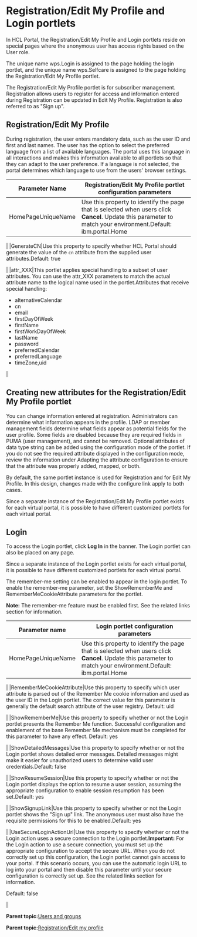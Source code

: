 # Registration/Edit My Profile and Login portlets

In HCL Portal, the Registration/Edit My Profile and Login portlets reside on special pages where the anonymous user has access rights based on the User role.

The unique name wps.Login is assigned to the page holding the login portlet, and the unique name wps.Selfcare is assigned to the page holding the Registration/Edit My Profile portlet.

The Registration/Edit My Profile portlet is for subscriber management. Registration allows users to register for access and information entered during Registration can be updated in Edit My Profile. Registration is also referred to as "Sign up".

## Registration/Edit My Profile

During registration, the user enters mandatory data, such as the user ID and first and last names. The user has the option to select the preferred language from a list of available languages. The portal uses this language in all interactions and makes this information available to all portlets so that they can adapt to the user preference. If a language is not selected, the portal determines which language to use from the users' browser settings.

|Parameter Name|Registration/Edit My Profile portlet configuration parameters|
|--------------|-------------------------------------------------------------|
|HomePageUniqueName|Use this property to identify the page that is selected when users click **Cancel**. Update this parameter to match your environment.Default: ibm.portal.Home

|
|GenerateCN|Use this property to specify whether HCL Portal should generate the value of the `cn` attribute from the supplied user attributes.Default: true

|
|attr\_XXX|This portlet applies special handling to a subset of user attributes. You can use the attr\_XXX parameters to match the actual attribute name to the logical name used in the portlet.Attributes that receive special handling:

-   alternativeCalendar
-   cn
-   email
-   firstDayOfWeek
-   firstName
-   firstWorkDayOfWeek
-   lastName
-   password
-   preferredCalendar
-   preferredLanguage
-   timeZone,uid

|

## Creating new attributes for the Registration/Edit My Profile portlet

You can change information entered at registration. Administrators can determine what information appears in the profile. LDAP or member management fields determine what fields appear as potential fields for the user profile. Some fields are disabled because they are required fields in PUMA \(user management\), and cannot be removed. Optional attributes of data type string can be added using the configuration mode of the portlet. If you do not see the required attribute displayed in the configuration mode, review the information under Adapting the attribute configuration to ensure that the attribute was properly added, mapped, or both.

By default, the same portlet instance is used for Registration and for Edit My Profile. In this design, changes made with the configure link apply to both cases.

Since a separate instance of the Registration/Edit My Profile portlet exists for each virtual portal, it is possible to have different customized portlets for each virtual portal.

## Login

To access the Login portlet, click **Log In** in the banner. The Login portlet can also be placed on any page.

Since a separate instance of the Login portlet exists for each virtual portal, it is possible to have different customized portlets for each virtual portal.

The remember-me setting can be enabled to appear in the login portlet. To enable the remember-me parameter, set the ShowRememberMe and RememberMeCookieAttribute parameters for the portlet.

**Note:** The remember-me feature must be enabled first. See the related links section for information.

|Parameter name|Login portlet configuration parameters|
|--------------|--------------------------------------|
|HomePageUniqueName|Use this property to identify the page that is selected when users click **Cancel**. Update this parameter to match your environment.Default: ibm.portal.Home

|
|RememberMeCookieAttribute|Use this property to specify which user attribute is parsed out of the Remember Me cookie information and used as the user ID in the Login portlet. The correct value for this parameter is generally the default search attribute of the user registry. Default: uid

|
|ShowRememberMe|Use this property to specify whether or not the Login portlet presents the Remember Me function. Successful configuration and enablement of the base Remember Me mechanism must be completed for this parameter to have any effect. Default: yes

|
|ShowDetailedMessages|Use this property to specify whether or not the Login portlet shows detailed error messages. Detailed messages might make it easier for unauthorized users to determine valid user credentials.Default: false

|
|ShowResumeSession|Use this property to specify whether or not the Login portlet displays the option to resume a user session, assuming the appropriate configuration to enable session resumption has been set.Default: yes

|
|ShowSignupLink|Use this property to specify whether or not the Login portlet shows the "Sign up" link. The anonymous user must also have the requisite permissions for this to be enabled.Default: yes

|
|UseSecureLoginActionUrl|Use this property to specify whether or not the Login action uses a secure connection to the Login portlet.**Important:** For the Login action to use a secure connection, you must set up the appropriate configuration to accept the secure URL. When you do not correctly set up this configuration, the Login portlet cannot gain access to your portal. If this scenario occurs, you can use the automatic login URL to log into your portal and then disable this parameter until your secure configuration is correctly set up. See the related links section for information.

Default: false

|

**Parent topic:**[Users and groups](../admin-system/adusrgrp.md)

**Parent topic:**[Registration/Edit my profile](../practitioner_studio/edit_my_profile.md)

